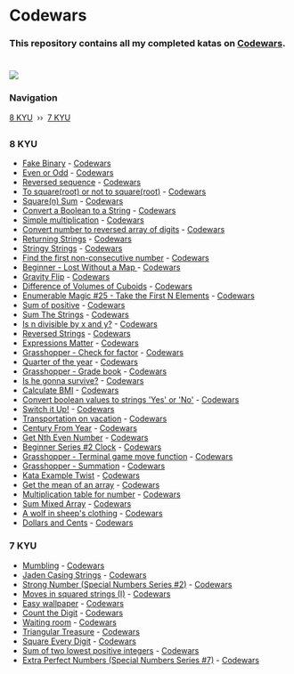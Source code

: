# Codewars

### This repository contains all my completed katas on [Codewars](https://www.codewars.com/kata/search/swift?q=&beta=false).
# [![](https://www.codewars.com/users/deathlezz/badges/large)](https://www.codewars.com/users/deathlezz)

### Navigation
[8 KYU](https://github.com/deathlezz/Codewars#8-kyu) ‎ ›› ‎ [7 KYU](https://github.com/deathlezz/Codewars#7-kyu)

##

### 8 KYU
- [Fake Binary](https://github.com/deathlezz/Codewars/blob/main/8_KYU/Fake_Binary.swift) - [Codewars](https://www.codewars.com/kata/57eae65a4321032ce000002d/train/swift)
- [Even or Odd](https://github.com/deathlezz/Codewars/blob/main/8_KYU/Even_or_Odd.swift) - [Codewars](https://www.codewars.com/kata/53da3dbb4a5168369a0000fe/train/swift)
- [Reversed sequence](https://github.com/deathlezz/Codewars/blob/main/8_KYU/Reversed_sequence.swift) - [Codewars](https://www.codewars.com/kata/5a00e05cc374cb34d100000d/train/swift)
- [To square(root) or not to square(root)](https://github.com/deathlezz/Codewars/blob/main/8_KYU/To_square(root)_or_not_to_square(root).swift) - [Codewars](https://www.codewars.com/kata/57f6ad55cca6e045d2000627/train/swift)
- [Square(n) Sum](https://github.com/deathlezz/Codewars/blob/main/8_KYU/Square(n)_Sum.swift) - [Codewars](https://www.codewars.com/kata/515e271a311df0350d00000f/train/swift)
- [Convert a Boolean to a String](https://github.com/deathlezz/Codewars/blob/main/8_KYU/Convert_a_Boolean_to_a_String.swift) - [Codewars](https://www.codewars.com/kata/551b4501ac0447318f0009cd/train/swift)
- [Simple multiplication](https://github.com/deathlezz/Codewars/blob/main/8_KYU/Simple_multiplication.swift) - [Codewars](https://www.codewars.com/kata/583710ccaa6717322c000105/train/swift)
- [Convert number to reversed array of digits](https://github.com/deathlezz/Codewars/blob/main/8_KYU/Convert_number_to_reversed_array_of_digits.swift) - [Codewars](https://www.codewars.com/kata/5583090cbe83f4fd8c000051/train/swift)
- [Returning Strings](https://github.com/deathlezz/Codewars/blob/main/8_KYU/Returning_Strings.swift) - [Codewars](https://www.codewars.com/kata/55a70521798b14d4750000a4/train/swift)
- [Stringy Strings](https://github.com/deathlezz/Codewars/blob/main/8_KYU/Stringy_Strings.swift) - [Codewars](https://www.codewars.com/kata/563b74ddd19a3ad462000054/train/swift)
- [Find the first non-consecutive number](https://github.com/deathlezz/Codewars/blob/main/8_KYU/Find_the_first_non-consecutive_number.swift) - [Codewars](https://www.codewars.com/kata/58f8a3a27a5c28d92e000144/train/swift)
- [Beginner - Lost Without a Map
](https://github.com/deathlezz/Codewars/blob/main/8_KYU/Beginner_-_Lost_Without_a_Map.swift) - [Codewars](https://www.codewars.com/kata/57f781872e3d8ca2a000007e/train/swift)
- [Gravity Flip](https://github.com/deathlezz/Codewars/blob/main/8_KYU/Gravity_Flip.swift) - [Codewars](https://www.codewars.com/kata/5f70c883e10f9e0001c89673/train/swift)
- [Difference of Volumes of Cuboids](https://github.com/deathlezz/Codewars/blob/main/8_KYU/Difference_of_Volumes_of_Cuboids.swift) - [Codewars](https://www.codewars.com/kata/58cb43f4256836ed95000f97/train/swift)
- [Enumerable Magic #25 - Take the First N Elements](https://github.com/deathlezz/Codewars/blob/main/8_KYU/Enumerable_Magic_%2325_-_Take_the_First_N_Elements.swift) - [Codewars](https://www.codewars.com/kata/545afd0761aa4c3055001386/train/swift)
- [Sum of positive](https://github.com/deathlezz/Codewars/blob/main/8_KYU/Sum_of_positive.swift) - [Codewars](https://www.codewars.com/kata/5715eaedb436cf5606000381/train/swift)
- [Sum The Strings](https://github.com/deathlezz/Codewars/blob/main/8_KYU/Sum_The_Strings.swift) - [Codewars](https://www.codewars.com/kata/5966e33c4e686b508700002d/train/swift)
- [Is n divisible by x and y?](https://github.com/deathlezz/Codewars/blob/main/8_KYU/Is_n_divisible_by_x_and_y%3F.swift) - [Codewars](https://www.codewars.com/kata/5545f109004975ea66000086/train/swift)
- [Reversed Strings](https://github.com/deathlezz/Codewars/blob/main/8_KYU/Reversed_Strings.swift) - [Codewars](https://www.codewars.com/kata/5168bb5dfe9a00b126000018/train/swift)
- [Expressions Matter](https://github.com/deathlezz/Codewars/blob/main/8_KYU/Expressions_Matter.swift) - [Codewars](https://www.codewars.com/kata/5ae62fcf252e66d44d00008e/train/swift)
- [Grasshopper - Check for factor](https://github.com/deathlezz/Codewars/blob/main/8_KYU/Grasshopper_-_Check_for_factor.swift) - [Codewars](https://www.codewars.com/kata/55cbc3586671f6aa070000fb/train/swift)
- [Quarter of the year](https://github.com/deathlezz/Codewars/blob/main/8_KYU/Quarter_of_the_year.swift) - [Codewars](https://www.codewars.com/kata/5ce9c1000bab0b001134f5af/train/swift)
- [Grasshopper - Grade book](https://github.com/deathlezz/Codewars/tree/main/8_KYU) - [Codewars](https://www.codewars.com/kata/55cbd4ba903825f7970000f5/train/swift)
- [Is he gonna survive?](https://github.com/deathlezz/Codewars/blob/main/8_KYU/Is_he_gonna_survive%3F.swift) - [Codewars](https://www.codewars.com/kata/59ca8246d751df55cc00014c/train/swift)
- [Calculate BMI](https://github.com/deathlezz/Codewars/blob/main/8_KYU/Calculate_BMI.swift) - [Codewars](https://www.codewars.com/kata/57a429e253ba3381850000fb/train/swift)
- [Convert boolean values to strings 'Yes' or 'No'](https://github.com/deathlezz/Codewars/blob/main/8_KYU/Convert_boolean_values_to_strings_'Yes'_or_'No'.swift) - [Codewars](https://www.codewars.com/kata/53369039d7ab3ac506000467/train/swift)
- [Switch it Up!](https://github.com/deathlezz/Codewars/blob/main/8_KYU/Switch_it_Up!.swift) - [Codewars](https://www.codewars.com/kata/5808dcb8f0ed42ae34000031/train/swift)
- [Transportation on vacation](https://github.com/deathlezz/Codewars/blob/main/8_KYU/Transportation_on_vacation.swift) - [Codewars](https://www.codewars.com/kata/568d0dd208ee69389d000016/train/swift)
- [Century From Year](https://github.com/deathlezz/Codewars/blob/main/8_KYU/Century_From_Year.swift) - [Codewars](https://www.codewars.com/kata/5a3fe3dde1ce0e8ed6000097/train/swift)
- [Get Nth Even Number](https://github.com/deathlezz/Codewars/blob/main/8_KYU/Get_Nth_Even_Number.swift) - [Codewars](https://www.codewars.com/kata/5933a1f8552bc2750a0000ed/train/swift)
- [Beginner Series #2 Clock](https://github.com/deathlezz/Codewars/blob/main/8_KYU/Beginner_Series_%232_Clock.swift) - [Codewars](https://www.codewars.com/kata/55f9bca8ecaa9eac7100004a/train/swift)
- [Grasshopper - Terminal game move function](https://github.com/deathlezz/Codewars/blob/main/8_KYU/Grasshopper_-_Terminal_game_move_function.swift) - [Codewars](https://www.codewars.com/kata/563a631f7cbbc236cf0000c2/train/swift)
- [Grasshopper - Summation](https://github.com/deathlezz/Codewars/blob/main/8_KYU/Grasshopper_-_Summation.swift) - [Codewars](https://www.codewars.com/kata/55d24f55d7dd296eb9000030/train/swift)
- [Kata Example Twist](https://github.com/deathlezz/Codewars/blob/main/8_KYU/Kata_Example_Twist.swift) - [Codewars](https://www.codewars.com/kata/525c1a07bb6dda6944000031/train/swift)
- [Get the mean of an array](https://github.com/deathlezz/Codewars/blob/main/8_KYU/Get_the_mean_of_an_array.swift) - [Codewars](https://www.codewars.com/kata/563e320cee5dddcf77000158/train/swift)
- [Multiplication table for number](https://github.com/deathlezz/Codewars/blob/main/8_KYU/Multiplication_table_for_number.swift) - [Codewars](https://www.codewars.com/kata/5a2fd38b55519ed98f0000ce/train/swift)
- [Sum Mixed Array](https://github.com/deathlezz/Codewars/blob/main/8_KYU/Sum_Mixed_Array.swift) - [Codewars](https://www.codewars.com/kata/57eaeb9578748ff92a000009/train/swift)
- [A wolf in sheep's clothing](https://github.com/deathlezz/Codewars/blob/main/8_KYU/A_wolf_in_sheep's_clothing.swift) - [Codewars](https://www.codewars.com/kata/5c8bfa44b9d1192e1ebd3d15/train/swift)
- [Dollars and Cents](https://github.com/deathlezz/Codewars/blob/main/8_KYU/Dollars_and_Cents.swift) - [Codewars](https://www.codewars.com/kata/55902c5eaa8069a5b4000083/train/swift)

### 7 KYU
- [Mumbling](https://github.com/deathlezz/Codewars/blob/main/7_KYU/Mumbling.swift) - [Codewars](https://www.codewars.com/kata/5667e8f4e3f572a8f2000039/train/swift)
- [Jaden Casing Strings](https://github.com/deathlezz/Codewars/blob/main/7_KYU/Jaden_Casing_Strings.swift) - [Codewars](https://www.codewars.com/kata/5390bac347d09b7da40006f6/train/swift)
- [Strong Number (Special Numbers Series #2)](https://github.com/deathlezz/Codewars/blob/main/7_KYU/Strong_Number_(Special_Numbers_Series_%232).swift) - [Codewars](https://www.codewars.com/kata/5a4d303f880385399b000001/train/swift)
- [Moves in squared strings (I)](https://github.com/deathlezz/Codewars/blob/main/7_KYU/Moves_in_squared_strings_(I).swift) - [Codewars](https://www.codewars.com/kata/56dbe0e313c2f63be4000b25/train/swift)
- [Easy wallpaper](https://github.com/deathlezz/Codewars/blob/main/7_KYU/Easy_wallpaper.swift) - [Codewars](https://www.codewars.com/kata/567501aec64b81e252000003/train/swift)
- [Count the Digit](https://github.com/deathlezz/Codewars/blob/main/7_KYU/Count_the_Digit.swift) - [Codewars](https://www.codewars.com/kata/566fc12495810954b1000030/train/swift)
- [Waiting room](https://github.com/deathlezz/Codewars/blob/main/7_KYU/Waiting_room.swift) - [Codewars](https://www.codewars.com/kata/542f0c36d002f8cd8a0005e5/train/swift)
- [Triangular Treasure](https://github.com/deathlezz/Codewars/blob/main/7_KYU/Triangular_Treasure.swift) - [Codewars](https://www.codewars.com/kata/525e5a1cb735154b320002c8/train/swift)
- [Square Every Digit](https://github.com/deathlezz/Codewars/blob/main/7_KYU/Square_Every_Digit.swift) - [Codewars](https://www.codewars.com/kata/546e2562b03326a88e000020/train/swift)
- [Sum of two lowest positive integers](https://github.com/deathlezz/Codewars/blob/main/7_KYU/Sum_of_two_lowest_positive_integers.swift) - [Codewars](https://www.codewars.com/kata/558fc85d8fd1938afb000014/train/swift)
- [Extra Perfect Numbers (Special Numbers Series #7)](https://github.com/deathlezz/Codewars/blob/main/7_KYU/Extra_Perfect_Numbers_(Special_Numbers_Series_%237).swift) - [Codewars](https://www.codewars.com/kata/5a662a02e626c54e87000123/train/swift)
